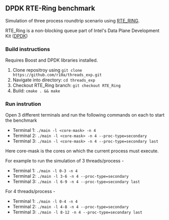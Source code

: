 ## DPDK RTE-Ring benchmark

Simulation of three process roundtrip scenario using [RTE_RING](https://dpdk.readthedocs.io/en/v16.04/prog_guide/ring_lib.html).

RTE_Ring is a non-blocking queue part of Intel's Data Plane Development Kit ([DPDK](https://core.dpdk.org/doc/))

### Build instructions
Requires Boost and DPDK libraries installed.

1. Clone repositroy using `git clone https://github.com/r10a/threads_exp.git`
2. Navigate into directory: `cd threads_exp`
3. Checkout RTE_Ring branch: `git checkout RTE_Ring`
4. Build: `cmake . && make`

### Run instrution 
Open 3 different terminals and run the following commands on each to start the benchmark
- Terminal 1: `./main -l <core-mask> -n 4`
- Terminal 2: `./main -l <core-mask> -n 4 --proc-type=secondary`
- Terminal 3: `./main -l <core-mask> -n 4 --proc-type=secondary last`

Here core-mask is the cores on which the current process must execute.

For example to run the simulation of 3 threads/process - 
- Terminal 1: `./main -l 0-3 -n 4`
- Terminal 2: `./main -l 3-6 -n 4 --proc-type=secondary`
- Terminal 3: `./main -l 6-9 -n 4 --proc-type=secondary last`

For 4 threads/process - 
- Terminal 1: `./main -l 0-4 -n 4`
- Terminal 2: `./main -l 4-8 -n 4 --proc-type=secondary`
- Terminal 3: `./main -l 8-12 -n 4 --proc-type=secondary last`
